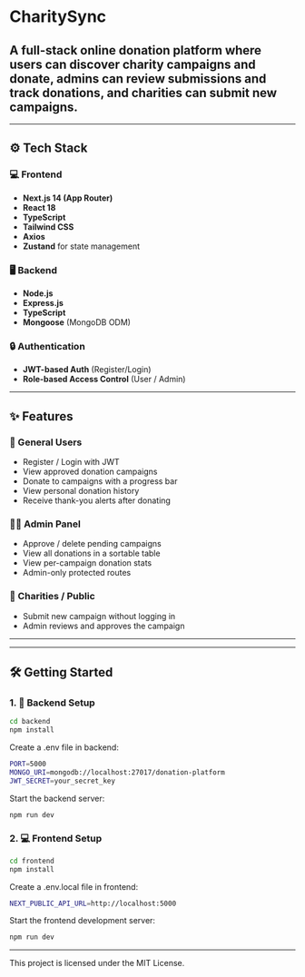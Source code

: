 # CharitySync

## A full-stack online donation platform where users can discover charity campaigns and donate, admins can review submissions and track donations, and charities can submit new campaigns.

---

## ⚙️ Tech Stack

### 💻 Frontend
- **Next.js 14 (App Router)**
- **React 18**
- **TypeScript**
- **Tailwind CSS**
- **Axios**
- **Zustand** for state management

### 🖥️ Backend
- **Node.js**
- **Express.js**
- **TypeScript**
- **Mongoose** (MongoDB ODM)

### 🔒 Authentication
- **JWT-based Auth** (Register/Login)
- **Role-based Access Control** (User / Admin)

---

## ✨ Features

### 👥 General Users
- Register / Login with JWT
- View approved donation campaigns
- Donate to campaigns with a progress bar
- View personal donation history
- Receive thank-you alerts after donating

### 🧑‍💼 Admin Panel
- Approve / delete pending campaigns
- View all donations in a sortable table
- View per-campaign donation stats
- Admin-only protected routes

### 🏢 Charities / Public
- Submit new campaign without logging in
- Admin reviews and approves the campaign

---

---

## 🛠️ Getting Started

### 1. 🔧 Backend Setup

```bash
cd backend
npm install
```
Create a .env file in backend:

```bash
PORT=5000
MONGO_URI=mongodb://localhost:27017/donation-platform
JWT_SECRET=your_secret_key
```
Start the backend server:

```bash
npm run dev
```

### 2. 💻 Frontend Setup

```bash
cd frontend
npm install
```

Create a .env.local file in frontend:

```bash
NEXT_PUBLIC_API_URL=http://localhost:5000
```

Start the frontend development server:

```bash
npm run dev
```


---

This project is licensed under the MIT License.

